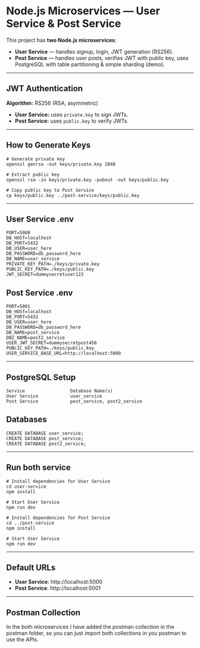 # Node.js Microservices — User Service & Post Service

This project has **two Node.js microservices**:

- **User Service** — handles signup, login, JWT generation (RS256).
- **Post Service** — handles user posts, verifies JWT with public key, uses PostgreSQL with table partitioning & simple sharding (demo).

---

## JWT Authentication

**Algorithm:** RS256 (RSA, asymmetric)

- **User Service:** uses `private.key` to sign JWTs.
- **Post Service:** uses `public.key` to verify JWTs.

---

## How to Generate Keys

```
# Generate private key
openssl genrsa -out keys/private.key 2048

# Extract public key
openssl rsa -in keys/private.key -pubout -out keys/public.key

# Copy public key to Post Service
cp keys/public.key ../post-service/keys/public.key
```
---

## User Service .env
```
PORT=5000
DB_HOST=localhost
DB_PORT=5432
DB_USER=user_here
DB_PASSWORD=db_password_here
DB_NAME=user_service
PRIVATE_KEY_PATH=./keys/private.key
PUBLIC_KEY_PATH=./keys/public.key
JWT_SECRET=dummysecretuser123
```
## Post Service .env
```
PORT=5001
DB_HOST=localhost
DB_PORT=5432
DB_USER=user_here
DB_PASSWORD=db_password_here
DB_NAME=post_service
DB2_NAME=post2_service
USER_JWT_SECRET=dummysecretpost456
PUBLIC_KEY_PATH=./keys/public.key
USER_SERVICE_BASE_URL=http://localhost:5000
```
---
## PostgreSQL Setup
```
Service                 Database Name(s)
User Service            user_service
Post Service	        post_service, post2_service
```
## Databases
```
CREATE DATABASE user_service;
CREATE DATABASE post_service;
CREATE DATABASE post2_service;
```
---
## Run both service
```
# Install dependencies for User Service
cd user-service
npm install

# Start User Service
npm run dev

# Install dependencies for Post Service
cd ../post-service
npm install

# Start User Service
npm run dev
```
---
## Default URLs
- **User Service**: http://localhost:5000
- **Post Service**: http://localhost:5001

---

## Postman Collection
In the both microservices I have added the postman collection in the postman folder, so you can just import both collections in you postman to use the APIs.

